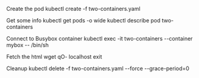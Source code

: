 Create the pod
    kubectl create -f two-containers.yaml

Get some info
    kubectl get pods -o wide
    kubectl describe pod two-containers

Connect to Busybox container
    kubectl exec -it two-containers --container mybox -- /bin/sh


Fetch the html
    wget qO- localhost
    exit

Cleanup
    kubectl delete -f two-containers.yaml --force --grace-period=0

